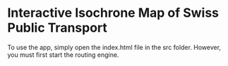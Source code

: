 # Interactive Isochrone Map of Swiss Public Transport

To use the app, simply open the index.html file in the src folder. However, you must first start the routing engine.

